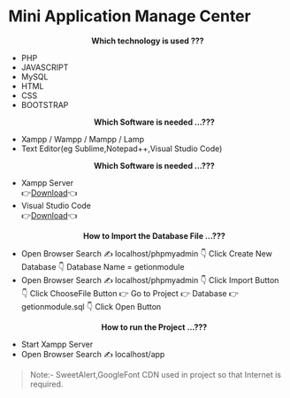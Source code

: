 # Mini Application Manage Center
**<p align="center">Which technology is used ???</p>**
- PHP
- JAVASCRIPT
- MySQL
- HTML
- CSS
- BOOTSTRAP <br>
**<p align="center">  Which Software is needed …???</p>**
- Xampp / Wampp / Mampp / Lamp
- Text Editor(eg Sublime,Notepad++,Visual Studio Code)
**<p align="center">  Which Software is needed …???</p>**
- Xampp Server <br>
👉[Download](https://www.apachefriends.org/download.html)👈
- Visual Studio Code <br>
👉[Download](https://code.visualstudio.com/download)👈 <br>
**<p align="center">   How to Import the Database File ...???</p>**
- Open Browser Search ✍️ localhost/phpmyadmin 👇 Click Create New Database 👇 Database Name = getionmodule
- Open Browser Search ✍️ localhost/phpmyadmin 👇 Click Import Button 👇 Click ChooseFile Button 👉 Go to Project 👉 Database 👉 getionmodule.sql 👇 Click Open Button <br>
**<p align="center"> How to run the Project …???</p>**
- Start Xampp Server
- Open Browser Search ✍️ localhost/app

> Note:- SweetAlert,GoogleFont CDN used in project so that Internet is required.

